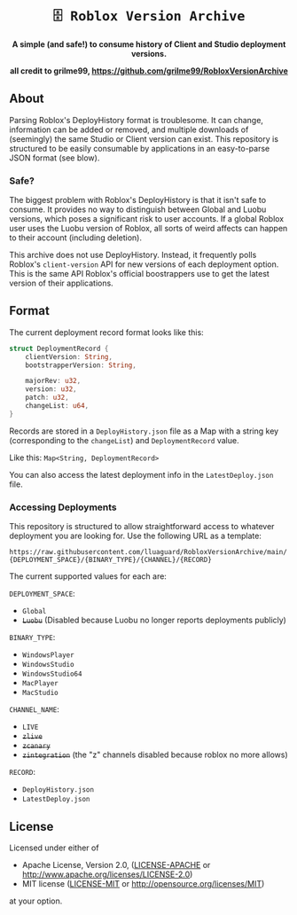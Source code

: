 <!-- Allow this file to not have a first line heading -->
<!-- markdownlint-disable-file MD041 no-emphasis-as-heading -->

<!-- inline html -->
<!-- markdownlint-disable-file MD033 -->

<div align="center">

# `🗄️ Roblox Version Archive`

**A simple (and safe!) to consume history of Client and Studio deployment versions.**

**all credit to grilme99, https://github.com/grilme99/RobloxVersionArchive**

</div>

## About

Parsing Roblox's DeployHistory format is troublesome. It can change, information can be added or removed, and multiple downloads of (seemingly) the same Studio or Client version can exist. This repository is structured to be easily consumable by applications in an easy-to-parse JSON format (see blow).

### Safe?

The biggest problem with Roblox's DeployHistory is that it isn't safe to consume. It provides no way to distinguish between Global and Luobu versions, which poses a significant risk to user accounts. If a global Roblox user uses the Luobu version of Roblox, all sorts of weird affects can happen to their account (including deletion).

This archive does not use DeployHistory. Instead, it frequently polls Roblox's `client-version` API for new versions of each deployment option. This is the same API Roblox's official boostrappers use to get the latest version of their applications.

## Format

The current deployment record format looks like this:
```rust
struct DeploymentRecord {
    clientVersion: String,
    bootstrapperVersion: String,

    majorRev: u32,
    version: u32,
    patch: u32,
    changeList: u64,
}
```

Records are stored in a `DeployHistory.json` file as a Map with a string key (corresponding to the `changeList`) and `DeploymentRecord` value.

Like this: `Map<String, DeploymentRecord>`

You can also access the latest deployment info in the `LatestDeploy.json` file.

### Accessing Deployments

This repository is structured to allow straightforward access to whatever deployment you are looking for. Use the following URL as a template:

`https://raw.githubusercontent.com/lluaguard/RobloxVersionArchive/main/{DEPLOYMENT_SPACE}/{BINARY_TYPE}/{CHANNEL}/{RECORD}`

The current supported values for each are:

`DEPLOYMENT_SPACE`:
- `Global`
- ~~`Luobu`~~ (Disabled because Luobu no longer reports deployments publicly)

`BINARY_TYPE`:
- `WindowsPlayer`
- `WindowsStudio`
- `WindowsStudio64`
- `MacPlayer`
- `MacStudio`

`CHANNEL_NAME`:
- `LIVE`
- ~~`zlive`~~
- ~~`zcanary`~~
- ~~`zintegration`~~ (the "z" channels disabled because roblox no more allows)

`RECORD`:
- `DeployHistory.json`
- `LatestDeploy.json`

## License

Licensed under either of

* Apache License, Version 2.0, ([LICENSE-APACHE](LICENSE-APACHE) or <http://www.apache.org/licenses/LICENSE-2.0>)
* MIT license ([LICENSE-MIT](LICENSE-MIT) or <http://opensource.org/licenses/MIT>)

at your option.
